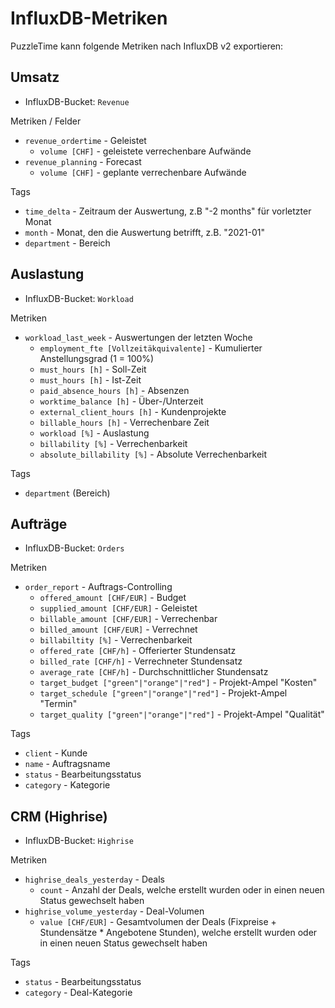 # InfluxDB-Metriken

PuzzleTime kann folgende Metriken nach InfluxDB v2 exportieren:

## Umsatz

* InfluxDB-Bucket: `Revenue`

Metriken / Felder

* `revenue_ordertime` - Geleistet
  * `volume [CHF]` - geleistete verrechenbare Aufwände
* `revenue_planning` - Forecast
  * `volume [CHF]` - geplante verrechenbare Aufwände

Tags

* `time_delta` - Zeitraum der Auswertung, z.B "-2 months" für vorletzter Monat
* `month` - Monat, den die Auswertung betrifft, z.B. "2021-01"
* `department` - Bereich

## Auslastung

* InfluxDB-Bucket: `Workload`

Metriken

* `workload_last_week` - Auswertungen der letzten Woche
  * `employment_fte [Vollzeitäkquivalente]` - Kumulierter Anstellungsgrad (1 = 100%)
  * `must_hours [h]` - Soll-Zeit
  * `must_hours [h]` - Ist-Zeit
  * `paid_absence_hours [h]` - Absenzen
  * `worktime_balance [h]` - Über-/Unterzeit
  * `external_client_hours [h]` - Kundenprojekte
  * `billable_hours [h]` - Verrechenbare Zeit
  * `workload [%]` - Auslastung
  * `billability [%]` - Verrechenbarkeit
  * `absolute_billability [%]` - Absolute Verrechenbarkeit

Tags

* `department` (Bereich)

## Aufträge

* InfluxDB-Bucket: `Orders`

Metriken

* `order_report` - Auftrags-Controlling
  * `offered_amount [CHF/EUR]` - Budget
  * `supplied_amount [CHF/EUR]` - Geleistet
  * `billable_amount [CHF/EUR]` - Verrechenbar
  * `billed_amount [CHF/EUR]` - Verrechnet
  * `billabiltity [%]` - Verrechenbarkeit
  * `offered_rate [CHF/h]` - Offerierter Stundensatz
  * `billed_rate [CHF/h]` - Verrechneter Stundensatz
  * `average_rate [CHF/h]` - Durchschnittlicher Stundensatz
  * `target_budget ["green"|"orange"|"red"]` - Projekt-Ampel "Kosten"
  * `target_schedule ["green"|"orange"|"red"]` - Projekt-Ampel "Termin"
  * `target_quality ["green"|"orange"|"red"]` - Projekt-Ampel "Qualität"

Tags

* `client` - Kunde
* `name` - Auftragsname
* `status` - Bearbeitungsstatus
* `category` - Kategorie

## CRM (Highrise)

* InfluxDB-Bucket: `Highrise`

Metriken

* `highrise_deals_yesterday` - Deals
  * `count` - Anzahl der Deals, welche erstellt wurden oder in einen neuen Status gewechselt haben
* `highrise_volume_yesterday` - Deal-Volumen
  * `value [CHF/EUR]` - Gesamtvolumen der Deals (Fixpreise + Stundensätze * Angebotene Stunden), welche erstellt wurden oder in einen neuen Status gewechselt haben

Tags

* `status` - Bearbeitungsstatus
* `category` - Deal-Kategorie

